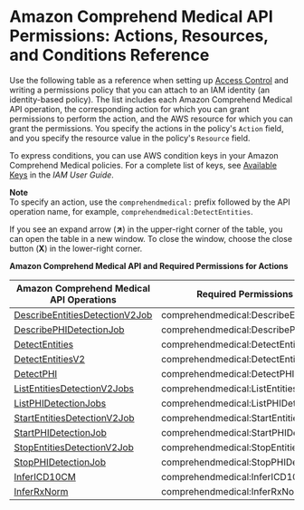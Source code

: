 # Amazon Comprehend Medical API Permissions: Actions, Resources, and Conditions Reference<a name="comprehend-api-permissions-ref-med"></a>

Use the following table as a reference when setting up [Access Control](auth-and-access-control-med.md#access-control-med) and writing a permissions policy that you can attach to an IAM identity \(an identity\-based policy\)\. The list includes each Amazon Comprehend Medical API operation, the corresponding action for which you can grant permissions to perform the action, and the AWS resource for which you can grant the permissions\. You specify the actions in the policy's `Action` field, and you specify the resource value in the policy's `Resource` field\. 

To express conditions, you can use AWS condition keys in your Amazon Comprehend Medical policies\. For a complete list of keys, see [Available Keys](https://docs.aws.amazon.com/IAM/latest/UserGuide/reference_policies_elements.html#AvailableKeys) in the *IAM User Guide*\. 

**Note**  
To specify an action, use the `comprehendmedical:` prefix followed by the API operation name, for example, `comprehendmedical:DetectEntities`\.

If you see an expand arrow \(**↗**\) in the upper\-right corner of the table, you can open the table in a new window\. To close the window, choose the close button \(**X**\) in the lower\-right corner\.


**Amazon Comprehend Medical API and Required Permissions for Actions**  

| Amazon Comprehend Medical API Operations | Required Permissions \(API Actions\) | Resources | 
| --- | --- | --- | 
| [DescribeEntitiesDetectionV2Job](API_medical_DescribeEntitiesDetectionV2Job.md) | comprehendmedical:DescribeEntitiesDetectionV2Job | \* | 
| [DescribePHIDetectionJob](API_medical_DescribePHIDetectionJob.md) | comprehendmedical:DescribePHIDetectionJob | \* | 
| [DetectEntities](API_medical_DetectEntities.md) | comprehendmedical:DetectEntities | \* | 
| [DetectEntitiesV2](API_medical_DetectEntitiesV2.md) | comprehendmedical:DetectEntitiesV2 | \* | 
| [DetectPHI](API_medical_DetectPHI.md)  | comprehendmedical:DetectPHI | \* | 
| [ListEntitiesDetectionV2Jobs](API_medical_ListEntitiesDetectionV2Jobs.md)  | comprehendmedical:ListEntitiesDetectionV2Jobs | \* | 
| [ListPHIDetectionJobs](API_medical_ListPHIDetectionJobs.md)  | comprehendmedical:ListPHIDetectionJobs | \* | 
| [StartEntitiesDetectionV2Job](API_medical_StartEntitiesDetectionV2Job.md)  | comprehendmedical:StartEntitiesDetectionV2Job | \* | 
| [StartPHIDetectionJob](API_medical_StartPHIDetectionJob.md)  | comprehendmedical:StartPHIDetectionJob | \* | 
| [StopEntitiesDetectionV2Job](API_medical_StopEntitiesDetectionV2Job.md)  | comprehendmedical:StopEntitiesDetectionV2Job | \* | 
| [StopPHIDetectionJob](API_medical_StopPHIDetectionJob.md)  | comprehendmedical:StopPHIDetectionJob | \* | 
| [InferICD10CM](API_medical_InferICD10CM.md)  | comprehendmedical:InferICD10CM | \* | 
| [InferRxNorm](API_medical_InferRxNorm.md)  | comprehendmedical:InferRxNorm | \* | 